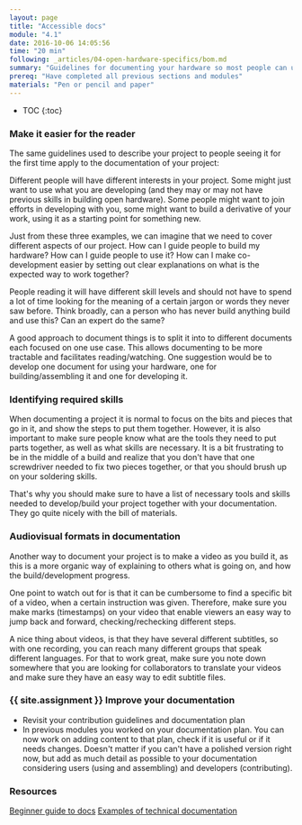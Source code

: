 ```yaml
---
layout: page
title: "Accessible docs"
module: "4.1"
date: 2016-10-06 14:05:56
time: "20 min"
following: _articles/04-open-hardware-specifics/bom.md
summary: "Guidelines for documenting your hardware so most people can use it or contribute to it"
prereq: "Have completed all previous sections and modules"
materials: "Pen or pencil and paper"
---
```

* TOC
{:toc}


### Make it easier for the reader

  The same guidelines used to describe your project to people seeing it for the first time apply to the documentation of your project:

  Different people will have different interests in your project. Some might just want to use what you are developing (and they may or may not have previous skills in building open hardware). Some people might want to join efforts in developing with you, some might want to build a derivative of your work, using it as a starting point for something new.

  Just from these three examples, we can imagine that we need to cover different aspects of our project. How can I guide people to build my hardware? How can I guide people to use it? How can I make co-development easier by setting out clear explanations on what is the expected way to work together?

  People reading it will have different skill levels and  should not have to spend a lot of time looking for the meaning of a certain jargon or words they never saw before. Think broadly, can a person who has never build anything build and use this? Can an expert do the same?

  A good approach to document things is to split it into to different documents each focused on one use case. This allows documenting to be more tractable and facilitates reading/watching. One suggestion would be to develop one document for using your hardware, one for building/assembling it and one for developing it.

### Identifying required skills

  When documenting a project it is normal to focus on the bits and pieces that go in it, and show the steps to put them together. However, it is also important to make sure people know what are the tools they need to put parts together, as well as what skills are necessary. It is a bit frustrating to be in the middle of a build and realize that you don't have that one screwdriver needed to fix two pieces together, or that you should brush up on your soldering skills.

  That's why you should make sure to have a list of necessary tools and skills needed to develop/build your project together with your documentation. They go quite nicely with the bill of materials.


### Audiovisual formats in documentation

  Another way to document your project is to make a video as you build it, as this is a more organic way of explaining to others what is going on, and how the build/development progress.

  One point to watch out for is that it can be cumbersome to find a specific bit of a video, when a certain instruction was given. Therefore, make sure you make marks (timestamps) on your video that enable viewers an easy way to jump back and forward, checking/rechecking different steps.

  A nice thing about videos, is that they have several different subtitles, so with one recording, you can reach many different groups that speak different languages. For that to work great, make sure you note down somewhere that you are looking for collaborators to translate your videos and make sure they have an easy way to edit subtitle files.


### {{ site.assignment }} Improve your documentation
- Revisit your contribution guidelines and documentation plan
- In previous modules you worked on your documentation plan. You can now work on adding content to that plan, check if it is useful or if it needs changes. Doesn't matter if you can't have a polished version right now, but add as much detail as possible to your documentation considering users (using and assembling) and developers (contributing).

### Resources
[Beginner guide to docs](https://www.writethedocs.org/guide/writing/beginners-guide-to-docs/)
[Examples of technical documentation](https://www.atlassian.com/blog/add-ons/5-real-life-examples-beautiful-technical-documentation)

